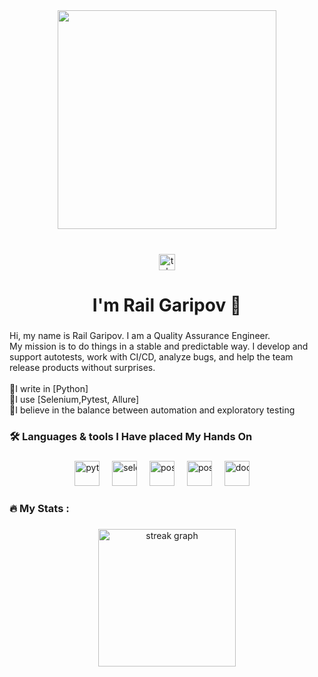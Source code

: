 <div align="center">
  <img height="350" src="https://mir-s3-cdn-cf.behance.net/project_modules/max_1200/22b22287602523.5dbd29081561d.gif"  />
</div>

###

<br clear="both">

<div align="center">
  <a href="t.me/rail_aqa" target="_blank">
    <img src="https://img.shields.io/static/v1?message=Telegram&logo=telegram&label=&color=2CA5E0&logoColor=white&labelColor=&style=for-the-badge" height="26" alt="telegram logo"  />
  </a>
</div>

###

<h1 align="center">I'm Rail Garipov 👋</h1>

###

<p align="left">Hi, my name is Rail Garipov. I am a Quality Assurance Engineer.<br>My mission is to do things in a stable and predictable way. I develop and support autotests, work with CI/CD, analyze bugs, and help the team release products without surprises.<br><br>🔹I write in [Python]<br>🔹I use [Selenium,Pytest, Allure]<br>🔹I believe in the balance between automation and exploratory testing</p>

###

<h3 align="left">🛠  Languages & tools I Have placed My Hands On</h3>

###

###

<div align="center" style="white-space: nowrap; overflow-x: auto;">
  <img src="https://skillicons.dev/icons?i=py" height="40" alt="python logo"  />
  <img width="12" />
  <img src="https://cdn.jsdelivr.net/gh/devicons/devicon/icons/selenium/selenium-original.svg" height="40" alt="selenium logo"  />
  <img width="12" />
  <img src="https://cdn.jsdelivr.net/gh/devicons/devicon/icons/postgresql/postgresql-original.svg" height="40" alt="postgresql logo"  />
  <img width="12" />
  <img src="https://cdn.simpleicons.org/postman/FF6C37" height="40" alt="postman logo"  />
  <img width="12" />
  <img src="https://cdn.simpleicons.org/docker/2496ED" height="40" alt="docker logo"  />
  <img width="12" />
 
</div>

<h3 align="left">🔥   My Stats :</h3>

###

<div align="center">
  <img src="https://streak-stats.demolab.com?user=railaqa&locale=en&mode=daily&theme=dark&hide_border=false&border_radius=5&order=3" height="220" alt="streak graph"  />
</div>
